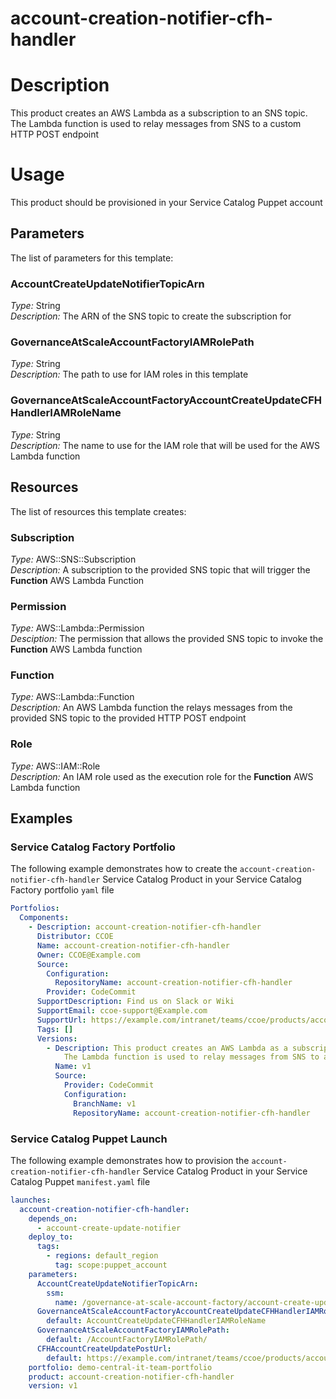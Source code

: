 # account-creation-notifier-cfh-handler
# Description
This product creates an AWS Lambda as a subscription to an SNS topic. The Lambda function is used to relay messages from SNS to a custom HTTP POST endpoint
 
# Usage
This product should be provisioned in your Service Catalog Puppet account

## Parameters
The list of parameters for this template:

### AccountCreateUpdateNotifierTopicArn 
*Type:* String   
*Description:* The ARN of the SNS topic to create the subscription for
### GovernanceAtScaleAccountFactoryIAMRolePath 
*Type:* String  
*Description:* The path to use for IAM roles in this template 
### GovernanceAtScaleAccountFactoryAccountCreateUpdateCFHHandlerIAMRoleName 
*Type:* String  
*Description:* The name to use for the IAM role that will be used for the AWS Lambda function

## Resources
The list of resources this template creates:

### Subscription
*Type:* AWS::SNS::Subscription  
*Description:* A subscription to the provided SNS topic that will trigger the **Function** AWS Lambda Function
### Permission
*Type:* AWS::Lambda::Permission  
*Desciption:* The permission that allows the provided SNS topic to invoke the **Function** AWS Lambda function
### Function 
*Type:* AWS::Lambda::Function  
*Description:* An AWS Lambda function the relays messages from the provided SNS topic to the provided HTTP POST endpoint 
### Role 
*Type:* AWS::IAM::Role  
*Description:* An IAM role used as the execution role for the **Function** AWS Lambda function
 
## Examples

### Service Catalog Factory Portfolio
The following example demonstrates how to create the `account-creation-notifier-cfh-handler` Service Catalog Product in your Service Catalog Factory portfolio `yaml` file
```yaml
Portfolios:
  Components:
    - Description: account-creation-notifier-cfh-handler
      Distributor: CCOE
      Name: account-creation-notifier-cfh-handler
      Owner: CCOE@Example.com
      Source:
        Configuration:
          RepositoryName: account-creation-notifier-cfh-handler
        Provider: CodeCommit
      SupportDescription: Find us on Slack or Wiki
      SupportEmail: ccoe-support@Example.com
      SupportUrl: https://example.com/intranet/teams/ccoe/products/account-factory
      Tags: []
      Versions:
        - Description: This product creates an AWS Lambda as a subscription to an SNS topic. 
            The Lambda function is used to relay messages from SNS to a custom HTTP POST endpoint
          Name: v1
          Source:
            Provider: CodeCommit
            Configuration:
              BranchName: v1
              RepositoryName: account-creation-notifier-cfh-handler
```

### Service Catalog Puppet Launch
The following example demonstrates how to provision the `account-creation-notifier-cfh-handler` Service Catalog Product in your Service Catalog Puppet `manifest.yaml` file
```yaml
launches:
  account-creation-notifier-cfh-handler:
    depends_on:
      - account-create-update-notifier
    deploy_to:
      tags:
        - regions: default_region
          tag: scope:puppet_account
    parameters:
      AccountCreateUpdateNotifierTopicArn:
        ssm:
          name: /governance-at-scale-account-factory/account-create-update-notifier/AccountCreateUpdateNotifierTopicArn
      GovernanceAtScaleAccountFactoryAccountCreateUpdateCFHHandlerIAMRoleName:
        default: AccountCreateUpdateCFHHandlerIAMRoleName
      GovernanceAtScaleAccountFactoryIAMRolePath:
        default: /AccountFactoryIAMRolePath/
      CFHAccountCreateUpdatePostUrl:
        default: https://example.com/intranet/teams/ccoe/products/account-factory/endpoint
    portfolio: demo-central-it-team-portfolio
    product: account-creation-notifier-cfh-handler
    version: v1
```